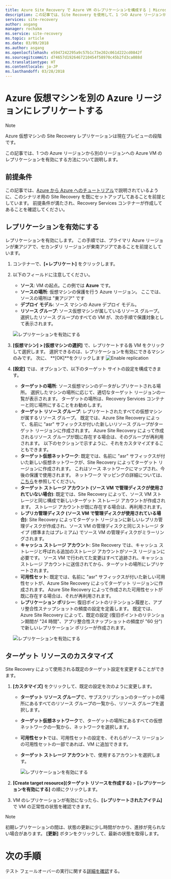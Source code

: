 ```yaml
---
title: Azure Site Recovery で Azure VM のレプリケーションを構成する | Microsoft Docs
description: この記事では、Site Recovery を使用して、1 つの Azure リージョンから別のリージョンへの Azure VM のレプリケーションを構成する方法について説明します。
services: site-recovery
author: asgang
manager: rochakm
ms.service: site-recovery
ms.topic: article
ms.date: 03/09/2018
ms.author: asgang
ms.openlocfilehash: e5947242295a9c57b1c73e202c061d222cd0842f
ms.sourcegitcommit: d74657d1926467210454f58970c45b2fd3ca088d
ms.translationtype: HT
ms.contentlocale: ja-JP
ms.lasthandoff: 03/28/2018
---
```

# <a name="replicate-azure-virtual-machines-to-another-azure-region"></a>Azure 仮想マシンを別の Azure リージョンにレプリケートする


>[!NOTE]
>
> Azure 仮想マシンの Site Recovery レプリケーションは現在プレビューの段階です。

この記事では、1 つの Azure リージョンから別のリージョンへの Azure VM のレプリケーションを有効にする方法について説明します。

## <a name="prerequisites"></a>前提条件

この記事では、[Azure から Azure へのチュートリアル](azure-to-azure-tutorial-enable-replication.md)で説明されているように、このシナリオ用の Site Recovery を既にセットアップしてあることを前提としています。 前提条件が満たされ、Recovery Services コンテナーが作成してあることを確認してください。



## <a name="enable-replication"></a>レプリケーションを有効にする

レプリケーションを有効にします。 この手順では、プライマリ Azure リージョンが東アジアで、セカンダリ リージョンが東南アジアであることを前提としています。

1. コンテナーで、**[+レプリケート]** をクリックします。
2. 以下のフィールドに注意してください。
    - **ソース**: VM の起点。この例では **Azure** です。
    - **ソースの場所**: 仮想マシンの保護を行う Azure リージョン。 ここでは、ソースの場所は "東アジア" です
    - **デプロイ モデル**: ソース マシンの Azure デプロイ モデル。
    - **リソース グループ**: ソース仮想マシンが属しているリソース グループ。 選択したリソース グループのすべての VM が、次の手順で保護対象として表示されます。

    ![レプリケーションを有効にする](./media/site-recovery-replicate-azure-to-azure/enabledrwizard1.png)

3. **[仮想マシン] > [仮想マシンの選択]** で、レプリケートする各 VM をクリックして選択します。 選択できるのは、レプリケーションを有効にできるマシンのみです。 次に、 **[OK]**をクリックします
    ![Enable replication](./media/site-recovery-replicate-azure-to-azure/virtualmachine_selection.png)

4. **[設定]** では、オプションで、以下のターゲット サイトの設定を構成できます。

    - **ターゲットの場所**: ソース仮想マシンのデータがレプリケートされる場所。 選択したマシンの場所に応じて、適切なターゲット リージョンの一覧が表示されます。 ターゲットの場所は、Recovery Services コンテナーと同じ場所にすることをお勧めします。
    - **ターゲット リソース グループ**: レプリケートされたすべての仮想マシンが属するリソース グループ。 既定では、Azure Site Recovery によって、名前に "asr" サフィックスが付いた新しいリソース グループがターゲット リージョンに作成されます。 Azure Site Recovery によって作成されるリソース グループが既に存在する場合は、そのグループが再利用されます。 以下のセクションで示すように、それをカスタマイズすることもできます。
    - **ターゲット仮想ネットワーク**: 既定では、名前に "asr" サフィックスが付いた新しい仮想ネットワークが、Site Recovery によってターゲット リージョンに作成されます。 これはソース ネットワークにマップされ、今後の保護で使用されます。 ネットワーク マッピングの詳細については、[こちら](site-recovery-network-mapping-azure-to-azure.md)を参照してください。
    - **ターゲット ストレージ アカウント (ソース VM で管理ディスクが使用されていない場合)**: 既定では、Site Recovery によって、ソース VM ストレージと同じ構成で新しいターゲット ストレージ アカウントが作成されます。 ストレージ アカウントが既に存在する場合は、再利用されます。
    - **レプリカ管理ディスク (ソース VM で管理ディスクが使用されている場合)**: Site Recovery によってターゲット リージョンに新しいレプリカ管理ディスクが作成され、ソース VM の管理ディスクと同じストレージ タイプ (標準またはプレミアム) でソース VM の管理ディスクがミラーリングされます。
    - **キャッシュ ストレージ アカウント**: Site Recovery では、キャッシュ ストレージと呼ばれる追加のストレージ アカウントがソース リージョンに必要です。 ソース VM で行われてた変更はすべて追跡され、キャッシュ ストレージ アカウントに送信されてから、ターゲットの場所にレプリケートされます。
    - **可用性セット**: 既定では、名前に "asr" サフィックスが付いた新しい可用性セットが、Azure Site Recovery によってターゲット リージョンに作成されます。 Azure Site Recovery によって作成された可用性セットが既に存在する場合は、それが再利用されます。
    - **レプリケーション ポリシー**: 復旧ポイントのリテンション履歴と、アプリ整合性スナップショットの頻度の設定を定義します。 既定では、Azure Site Recovery によって、既定の設定 (復旧ポイントのリテンション期間が "24 時間"、アプリ整合性スナップショットの頻度が "60 分") で新しいレプリケーション ポリシーが作成されます。

    ![レプリケーションを有効にする](./media/site-recovery-replicate-azure-to-azure/enabledrwizard3.PNG)

## <a name="customize-target-resources"></a>ターゲット リソースのカスタマイズ

Site Recovery によって使用される既定のターゲット設定を変更することができます。

1. **[カスタマイズ]** をクリックして、既定の設定を次のように変更します。
    - **ターゲット リソース グループ**で、サブスクリプションのターゲットの場所にあるすべてのリソース グループの一覧から、リソース グループを選択します。
    - **ターゲット仮想ネットワーク**で、ターゲットの場所にあるすべての仮想ネットワークの一覧から、ネットワークを選択します。
    - **可用性セット**では、可用性セットの設定を、それらがソース リージョンの可用性セットの一部であれば、VM に追加できます。
    - **ターゲット ストレージ アカウント**で、使用するアカウントを選択します。

        ![レプリケーションを有効にする](./media/site-recovery-replicate-azure-to-azure/customize.PNG)

2. **[Create target resource]\(ターゲット リソースを作成する\)** > **[レプリケーションを有効にする]** の順にクリックします。
3. VM のレプリケーションが有効になったら、**[レプリケートされたアイテム]** で VM の正常性の状態を確認できます。

>[!NOTE]
>初期レプリケーションの間は、状態の更新に少し時間がかかり、進捗が見られない場合があります。 **[更新]** ボタンをクリックして、最新の状態を取得します。
>

# <a name="next-steps"></a>次の手順

テスト フェールオーバーの実行に関する[詳細を確認](site-recovery-test-failover-to-azure.md)する。
